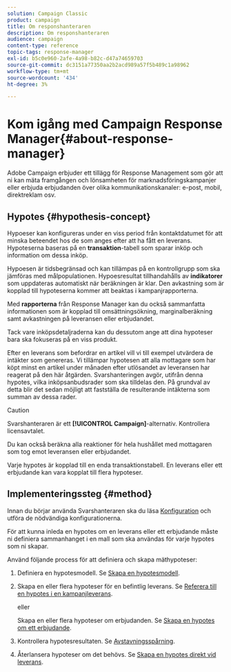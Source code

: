 ```yaml
---
solution: Campaign Classic
product: campaign
title: Om responshanteraren
description: Om responshanteraren
audience: campaign
content-type: reference
topic-tags: response-manager
exl-id: b5c0e960-2afe-4a98-b82c-d47a74659703
source-git-commit: dc3151a77350aa2b2acd989a57f5b489c1a98962
workflow-type: tm+mt
source-wordcount: '434'
ht-degree: 3%

---
```


# Kom igång med Campaign Response Manager{#about-response-manager}

Adobe Campaign erbjuder ett tillägg för Response Management som gör att ni kan mäta framgången och lönsamheten för marknadsföringskampanjer eller erbjuda erbjudanden över olika kommunikationskanaler: e-post, mobil, direktreklam osv.

## Hypotes {#hypothesis-concept}

Hypoeser kan konfigureras under en viss period från kontaktdatumet för att minska beteendet hos de som anges efter att ha fått en leverans. Hypoteserna baseras på en **transaktion**-tabell som sparar inköp och information om dessa inköp.

Hypoesen är tidsbegränsad och kan tillämpas på en kontrollgrupp som ska jämföras med målpopulationen. Hypoesresultat tillhandahålls av **indikatorer** som uppdateras automatiskt när beräkningen är klar. Den avkastning som är kopplad till hypoteserna kommer att beaktas i kampanjrapporterna.

Med **rapporterna** från Response Manager kan du också sammanfatta informationen som är kopplad till omsättningsökning, marginalberäkning samt avkastningen på leveransen eller erbjudandet.

Tack vare inköpsdetaljraderna kan du dessutom ange att dina hypoteser bara ska fokuseras på en viss produkt.

Efter en leverans som befordrar en artikel vill vi till exempel utvärdera de intäkter som genereras. Vi tillämpar hypotesen att alla mottagare som har köpt minst en artikel under månaden efter utlösandet av leveransen har reagerat på den här åtgärden. Svarshanteringen avgör, utifrån denna hypotes, vilka inköpsanbudsrader som ska tilldelas den. På grundval av detta blir det sedan möjligt att fastställa de resulterande intäkterna som summan av dessa rader.

>[!CAUTION]
>
>Svarshanteraren är ett **[!UICONTROL Campaign]**-alternativ. Kontrollera licensavtalet.

Du kan också beräkna alla reaktioner för hela hushållet med mottagaren som tog emot leveransen eller erbjudandet.

Varje hypotes är kopplad till en enda transaktionstabell. En leverans eller ett erbjudande kan vara kopplat till flera hypoteser.

## Implementeringssteg {#method}

Innan du börjar använda Svarshanteraren ska du läsa [Konfiguration](../../campaign/using/configuration.md) och utföra de nödvändiga konfigurationerna.

För att kunna inleda en hypotes om en leverans eller ett erbjudande måste ni definiera sammanhanget i en mall som ska användas för varje hypotes som ni skapar.

Använd följande process för att definiera och skapa mäthypoteser:

1. Definiera en hypotesmodell. Se [Skapa en hypotesmodell](../../campaign/using/hypothesis-templates.md#creating-a-hypothesis-model).
1. Skapa en eller flera hypoteser för en befintlig leverans. Se [Referera till en hypotes i en kampanjleverans](../../campaign/using/creating-hypotheses.md#referencing-a-hypothesis-in-a-campaign-delivery).

   eller

   Skapa en eller flera hypoteser om erbjudanden. Se [Skapa en hypotes om ett erbjudande](../../campaign/using/creating-hypotheses.md#creating-a-hypothesis-on-an-offer).

1. Kontrollera hypotesresultaten. Se [Avstavningsspårning](../../campaign/using/hypothesis-tracking.md).
1. Återlansera hypoteser om det behövs. Se [Skapa en hypotes direkt vid leverans](../../campaign/using/creating-hypotheses.md#creating-a-hypothesis-on-the-fly-on-a-delivery).
